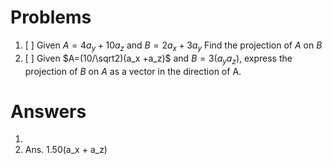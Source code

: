 # Problems
1. [ ] Given $A = 4a_{y}+ 10a_z$  and $B=2a_{x} + 3a_{y}$ Find the projection of $A$ on $B$
2. [ ] Given $A=(10/\sqrt2)(a_x +a_z)$ and $B=3(a_y a_z)$, express the projection of $B$ on $A$ as a vector in the direction of A. 

# Answers
1. 
2.  Ans. 1.50(a_x + a_z)